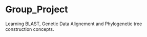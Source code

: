 # Group_Project

Learning BLAST, Genetic Data Alignement and Phylogenetic tree construction concepts.
